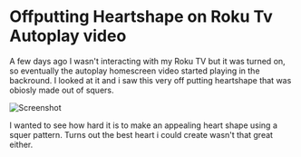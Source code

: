 # Offputting Heartshape on Roku Tv Autoplay video

A few days ago I wasn't interacting with my Roku TV but it was turned on, so eventually the autoplay homescreen video started playing in the backround. I looked at it and i saw this very off putting heartshape that was obiosly made out of squers. 

![Screenshot](assets/heartexample.jpg)

I wanted to see how hard it is to make an appealing heart shape using a squer pattern. Turns out the best heart i could create wasn't that great either. 
